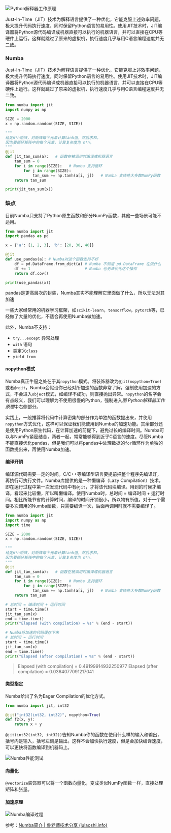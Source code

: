 ![Python解释器工作原理](imags/python-intrepretor-55f3e7e10efe759ffaa2a222da958612.jpg)

Just-In-Time（JIT）技术为解释语言提供了一种优化，它能克服上述效率问题，极大提升代码执行速度，同时保留Python语言的易用性。使用JIT技术时，JIT编译器将Python源代码编译成机器直接可以执行的机器语言，并可以直接在CPU等硬件上运行。这样就跳过了原来的虚拟机，执行速度几乎与用C语言编程速度并无二致。

### Numba

Just-In-Time（JIT）技术为解释语言提供了一种优化，它能克服上述效率问题，极大提升代码执行速度，同时保留Python语言的易用性。使用JIT技术时，JIT编译器将Python源代码编译成机器直接可以执行的机器语言，并可以直接在CPU等硬件上运行。这样就跳过了原来的虚拟机，执行速度几乎与用C语言编程速度并无二致。

```python
from numba import jit
import numpy as np

SIZE = 2000
x = np.random.random((SIZE, SIZE))

"""
给定n*n矩阵，对矩阵每个元素计算tanh值，然后求和。
因为要循环矩阵中的每个元素，计算复杂度为 n*n。
"""
@jit
def jit_tan_sum(a):   # 函数在被调用时编译成机器语言
    tan_sum = 0
    for i in range(SIZE):   # Numba 支持循环
        for j in range(SIZE):
            tan_sum += np.tanh(a[i, j])   # Numba 支持绝大多数NumPy函数
    return tan_sum

print(jit_tan_sum(x))
```

### 缺点

目前Numba只支持了Python原生函数和部分NumPy函数，其他一些场景可能不适用。

```python
from numba import jit
import pandas as pd

x = {'a': [1, 2, 3], 'b': [20, 30, 40]}

@jit
def use_pandas(a): # Numba对这个函数支持不好
    df = pd.DataFrame.from_dict(a) # Numba 不知道 pd.DataFrame 在做什么
    df += 1                        # Numba 也无法优化这个操作
    return df.cov()                

print(use_pandas(x))
```

pandas是更高层次的封装，Numba其实不能理解它里面做了什么，所以无法对其加速

一些大家经常用的机器学习框架，如`scikit-learn`，`tensorflow`，`pytorch`等，已经做了大量的优化，不适合再使用Numba做加速。

此外，Numba不支持：

- `try...except` 异常处理
- `with` 语句
- 类定义`class`
- `yield from`

#### nopython模式

Numba真正牛逼之处在于其`nopython`模式。将装饰器改为`@jit(nopython=True)`或者`@njit`，Numba会假设你已经对所加速的函数非常了解，强制使用加速的方式，不会进入`object`模式，如编译不成功，则直接抛出异常。`nopython`的名字会有点歧义，我们可以理解为不使用很慢的Python，强制进入*图 Python解释器工作原理*中右侧部分。

实践上，一般推荐将代码中计算密集的部分作为单独的函数提出来，并使用`nopython`方式优化，这样可以保证我们能使用到Numba的加速功能。其余部分还是使用Python原生代码，在计算加速的前提下，避免过长的编译时间。Numba可以与NumPy紧密结合，两者一起，常常能够得到近乎C语言的速度。尽管Numba不能直接优化pandas，但是我们可以将pandas中处理数据的`for`循环作为单独的函数提出来，再使用Numba加速。



#### 编译开销

编译源代码需要一定的时间。C/C++等编译型语言要提前把整个程序先编译好，再执行可执行文件。Numba库提供的是一种懒编译（Lazy Compilation）技术，即在运行过程中第一次发现代码中有`@jit`，才将该代码块编译。用到的时候才编译，看起来比较懒，所以叫懒编译。使用Numba时，总时间 = 编译时间 + 运行时间。相比所能节省的计算时间，编译的时间开销很小，所以物有所值。对于一个需要多次调用的Numba函数，只需要编译一次，后面再调用时就不需要编译了。

```python
from numba import jit
import numpy as np
import time

SIZE = 2000
x = np.random.random((SIZE, SIZE))

"""
给定n*n矩阵，对矩阵每个元素计算tanh值，然后求和。
因为要循环矩阵中的每个元素，计算复杂度为 n*n。
"""
@jit
def jit_tan_sum(a):   # 函数在被调用时编译成机器语言
    tan_sum = 0
    for i in range(SIZE):   # Numba 支持循环
        for j in range(SIZE):
            tan_sum += np.tanh(a[i, j])   # Numba 支持绝大多数NumPy函数
    return tan_sum

# 总时间 = 编译时间 + 运行时间
start = time.time()
jit_tan_sum(x)
end = time.time()
print("Elapsed (with compilation) = %s" % (end - start))

# Numba将加速的代码缓存下来
# 总时间 = 运行时间
start = time.time()
jit_tan_sum(x)
end = time.time()
print("Elapsed (after compilation) = %s" % (end - start))
```

> Elapsed (with compilation) = 0.49199914932250977
> Elapsed (after compilation) = 0.0364077091217041



#### 类型指定

Numba给出了名为Eager Compilation的优化方式。

```python
from numba import jit, int32

@jit("int32(int32, int32)", nopython=True)
def f2(x, y):
    return x + y
```



`@jit(int32(int32, int32))`告知Numba你的函数在使用什么样的输入和输出，括号内是输入，括号左侧是输出。这样不会加快执行速度，但是会加快编译速度，可以更快将函数编译到机器码上。

![Numba性能测试](imags/numba-bench-3ecbf5a052f4fa81abe76289099287cb.png)

#### 向量化

`@vectorize`装饰器可以将一个函数向量化，变成类似NumPy函数一样，直接处理矩阵和张量。

#### 加速原理

![Numba编译过程](imags/numba_workflow-469f6097bd5eb9f965901c513561619b.png)

参考：[Numba简介 | 鲁老师技术分享 (lulaoshi.info)](https://lulaoshi.info/gpu/python-cuda/numba)

